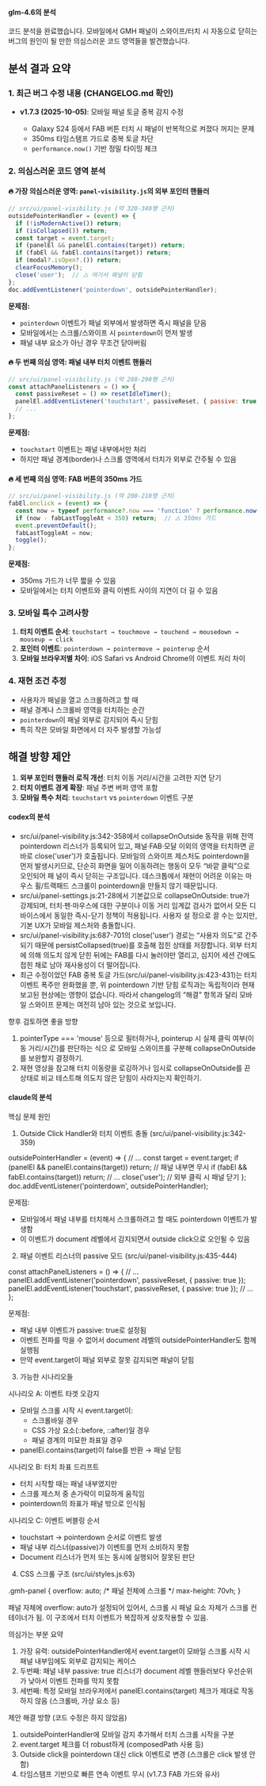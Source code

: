 #### glm-4.6의 분석
코드 분석을 완료했습니다. 모바일에서 GMH 패널이 스와이프/터치 시 자동으로 닫히는 버그의 원인이 될 만한 의심스러운 코드 영역들을 발견했습니다.

## 분석 결과 요약

### 1. 최근 버그 수정 내용 (CHANGELOG.md 확인)

- __v1.7.3 (2025-10-05)__: 모바일 패널 토글 중복 감지 수정

  - Galaxy S24 등에서 FAB 버튼 터치 시 패널이 반복적으로 켜졌다 꺼지는 문제
  - 350ms 타임스탬프 가드로 중복 토글 차단
  - `performance.now()` 기반 정밀 타이밍 체크

### 2. 의심스러운 코드 영역 분석

#### 🔥 __가장 의심스러운 영역: `panel-visibility.js`의 외부 포인터 핸들러__

```javascript
// src/ui/panel-visibility.js (약 320-340행 근처)
outsidePointerHandler = (event) => {
  if (!isModernActive()) return;
  if (isCollapsed()) return;
  const target = event.target;
  if (panelEl && panelEl.contains(target)) return;
  if (fabEl && fabEl.contains(target)) return;
  if (modal?.isOpen?.()) return;
  clearFocusMemory();
  close('user');  // ⚠️ 여기서 패널이 닫힘
};
doc.addEventListener('pointerdown', outsidePointerHandler);
```

__문제점:__

- `pointerdown` 이벤트가 패널 외부에서 발생하면 즉시 패널을 닫음
- 모바일에서는 스크롤/스와이프 시 `pointerdown`이 먼저 발생
- 패널 내부 요소가 아닌 경우 무조건 닫아버림

#### 🔥 __두 번째 의심 영역: 패널 내부 터치 이벤트 핸들러__

```javascript
// src/ui/panel-visibility.js (약 280-290행 근처)
const attachPanelListeners = () => {
  const passiveReset = () => resetIdleTimer();
  panelEl.addEventListener('touchstart', passiveReset, { passive: true });
  // ...
};
```

__문제점:__

- `touchstart` 이벤트는 패널 내부에서만 처리
- 하지만 패널 경계(border)나 스크롤 영역에서 터치가 외부로 간주될 수 있음

#### 🔥 __세 번째 의심 영역: FAB 버튼의 350ms 가드__

```javascript
// src/ui/panel-visibility.js (약 200-210행 근처)
fabEl.onclick = (event) => {
  const now = typeof performance?.now === 'function' ? performance.now() : Date.now();
  if (now - fabLastToggleAt < 350) return;  // ⚠️ 350ms 가드
  event.preventDefault();
  fabLastToggleAt = now;
  toggle();
};
```

__문제점:__

- 350ms 가드가 너무 짧을 수 있음
- 모바일에서는 터치 이벤트와 클릭 이벤트 사이의 지연이 더 길 수 있음

### 3. 모바일 특수 고려사항

1. __터치 이벤트 순서__: `touchstart → touchmove → touchend → mousedown → mouseup → click`
2. __포인터 이벤트__: `pointerdown → pointermove → pointerup` 순서
3. __모바일 브라우저별 차이__: iOS Safari vs Android Chrome의 이벤트 처리 차이

### 4. 재현 조건 추정

- 사용자가 패널을 열고 스크롤하려고 할 때
- 패널 경계나 스크롤바 영역을 터치하는 순간
- `pointerdown`이 패널 외부로 감지되어 즉시 닫힘
- 특히 작은 모바일 화면에서 더 자주 발생할 가능성

## 해결 방향 제안

1. __외부 포인터 핸들러 로직 개선__: 터치 이동 거리/시간을 고려한 지연 닫기
2. __터치 이벤트 경계 확장__: 패널 주변 버퍼 영역 포함
3. __모바일 특수 처리__: `touchstart` vs `pointerdown` 이벤트 구분

#### codex의 분석
  - src/ui/panel-visibility.js:342-358에서 collapseOnOutside 동작을 위해 전역 pointerdown 리스너가 등록되어
    있고, 패널·FAB·모달 이외의 영역을 터치하면 곧바로 close('user')가 호출됩니다. 모바일의 스와이프 제스처도
    pointerdown을 먼저 발생시키므로, 단순히 화면을 밀어 이동하려는 행동이 모두 “바깥 클릭”으로 오인되어 패
    널이 즉시 닫히는 구조입니다. 데스크톱에서 재현이 어려운 이유는 마우스 휠/트랙패드 스크롤이 pointerdown을
    만들지 않기 때문입니다.
  - src/ui/panel-settings.js:21-28에서 기본값으로 collapseOnOutside: true가 강제되며, 터치·펜·마우스에 대한
    구분이나 이동 거리 임계값 검사가 없어서 모든 디바이스에서 동일한 즉시-닫기 정책이 적용됩니다. 사용자 설
    정으로 끌 수는 있지만, 기본 UX가 모바일 제스처와 충돌합니다.
  - src/ui/panel-visibility.js:687-701의 close('user') 경로는 “사용자 의도”로 간주되기 때문에
    persistCollapsed(true)를 호출해 접힌 상태를 저장합니다. 외부 터치에 의해 의도치 않게 닫힌 뒤에는 FAB를
    다시 눌러야만 열리고, 심지어 세션 간에도 접힌 채로 남아 재사용성이 더 떨어집니다.
  - 최근 수정이었던 FAB 중복 토글 가드(src/ui/panel-visibility.js:423-431)는 터치 이벤트 폭주만 완화했을 뿐,
    위 pointerdown 기반 닫힘 로직과는 독립적이라 현재 보고된 현상에는 영향이 없습니다. 따라서 changelog의
    “해결” 항목과 달리 모바일 스와이프 문제는 여전히 남아 있는 것으로 보입니다.

  향후 검토하면 좋을 방향

  1. pointerType === 'mouse' 등으로 필터하거나, pointerup 시 실제 클릭 여부(이동 거리/시간)를 판단하는 식으
     로 모바일 스와이프를 구분해 collapseOnOutside를 보완할지 결정하기.
  2. 재현 영상을 참고해 터치 이동량을 로깅하거나 임시로 collapseOnOutside를 끈 상태로 비교 테스트해 의도치
     않은 닫힘이 사라지는지 확인하기.


#### claude의 분석
  핵심 문제 원인

  1. Outside Click Handler와 터치 이벤트 충돌 (src/ui/panel-visibility.js:342-359)

  outsidePointerHandler = (event) => {
    // ...
    const target = event.target;
    if (panelEl && panelEl.contains(target)) return;  // 패널 내부면 무시
    if (fabEl && fabEl.contains(target)) return;
    // ...
    close('user');  // 외부 클릭 시 패널 닫기
  };
  doc.addEventListener('pointerdown', outsidePointerHandler);

  문제점:
  - 모바일에서 패널 내부를 터치해서 스크롤하려고 할 때도 pointerdown 이벤트가 발생함
  - 이 이벤트가 document 레벨에서 감지되면서 outside click으로 오인될 수 있음

  2. 패널 이벤트 리스너의 passive 모드 (src/ui/panel-visibility.js:435-444)

  const attachPanelListeners = () => {
    // ...
    panelEl.addEventListener('pointerdown', passiveReset, { passive: true });
    panelEl.addEventListener('touchstart', passiveReset, { passive: true });
    // ...
  };

  문제점:
  - 패널 내부 이벤트가 passive: true로 설정됨
  - 이벤트 전파를 막을 수 없어서 document 레벨의 outsidePointerHandler도 함께 실행됨
  - 만약 event.target이 패널 외부로 잘못 감지되면 패널이 닫힘

  3. 가능한 시나리오들

  시나리오 A: 이벤트 타겟 오감지
  - 모바일 스크롤 시작 시 event.target이:
    - 스크롤바일 경우
    - CSS 가상 요소(::before, ::after)일 경우
    - 패널 경계의 미묘한 좌표일 경우
  - panelEl.contains(target)이 false를 반환 → 패널 닫힘

  시나리오 B: 터치 좌표 드리프트
  - 터치 시작할 때는 패널 내부였지만
  - 스크롤 제스처 중 손가락이 미묘하게 움직임
  - pointerdown의 좌표가 패널 밖으로 인식됨

  시나리오 C: 이벤트 버블링 순서
  - touchstart → pointerdown 순서로 이벤트 발생
  - 패널 내부 리스너(passive)가 이벤트를 먼저 소비하지 못함
  - Document 리스너가 먼저 또는 동시에 실행되어 잘못된 판단

  4. CSS 스크롤 구조 (src/ui/styles.js:63)

  .gmh-panel {
    overflow: auto;  /* 패널 전체에 스크롤 */
    max-height: 70vh;
  }

  패널 자체에 overflow: auto가 설정되어 있어서, 스크롤 시 패널 요소 자체가 스크롤 컨테이너가 됨. 이
  구조에서 터치 이벤트가 복잡하게 상호작용할 수 있음.

  의심가는 부분 요약

  1. 가장 유력: outsidePointerHandler에서 event.target이 모바일 스크롤 시작 시 패널 내부임에도 외부로
  감지되는 케이스
  2. 두번째: 패널 내부 passive: true 리스너가 document 레벨 핸들러보다 우선순위가 낮아서 이벤트 전파를
  막지 못함
  3. 세번째: 특정 모바일 브라우저에서 panelEl.contains(target) 체크가 제대로 작동하지 않음 (스크롤바,
  가상 요소 등)

  제안 해결 방향 (코드 수정은 하지 않았음)

  1. outsidePointerHandler에 모바일 감지 추가해서 터치 스크롤 시작을 구분
  2. event.target 체크를 더 robust하게 (composedPath 사용 등)
  3. Outside click을 pointerdown 대신 click 이벤트로 변경 (스크롤은 click 발생 안 함)
  4. 타임스탬프 기반으로 빠른 연속 이벤트 무시 (v1.7.3 FAB 가드와 유사)